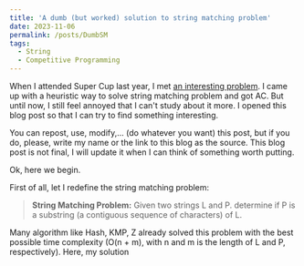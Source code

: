 ```yaml
---
title: 'A dumb (but worked) solution to string matching problem'
date: 2023-11-06
permalink: /posts/DumbSM
tags:
  - String
  - Competitive Programming
---
```


When I attended Super Cup last year, I met [an interesting problem](https://oj.vnoi.info/problem/olp_sc22_bstr). I came up with a heuristic way to solve string matching problem and got AC. But until now, I still feel annoyed that I can't study about it more. I opened this blog post so that I can try to find something interesting.

You can repost, use, modify,... (do whatever you want) this post, but if you do, please, write my name or the link to this blog as the source. This blog post is not final, I will update it when I can think of something worth putting.

Ok, here we begin.  

First of all, let I redefine the string matching problem:

> **String Matching Problem:**  Given two strings L and P. determine if P is a substring (a contiguous sequence of characters) of L.

Many algorithm like Hash, KMP, Z already solved this problem with the best possible time complexity (O(n + m), with n and m is the length of L and P, respectively). Here, my solution 

